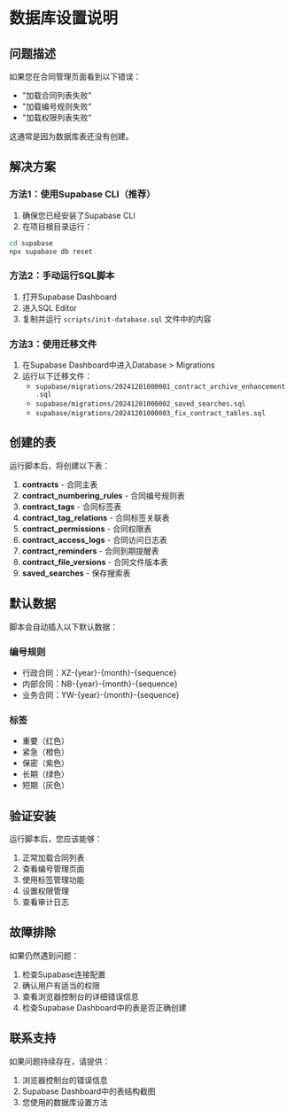 # 数据库设置说明

## 问题描述

如果您在合同管理页面看到以下错误：
- "加载合同列表失败"
- "加载编号规则失败"
- "加载权限列表失败"

这通常是因为数据库表还没有创建。

## 解决方案

### 方法1：使用Supabase CLI（推荐）

1. 确保您已经安装了Supabase CLI
2. 在项目根目录运行：
```bash
cd supabase
npx supabase db reset
```

### 方法2：手动运行SQL脚本

1. 打开Supabase Dashboard
2. 进入SQL Editor
3. 复制并运行 `scripts/init-database.sql` 文件中的内容

### 方法3：使用迁移文件

1. 在Supabase Dashboard中进入Database > Migrations
2. 运行以下迁移文件：
   - `supabase/migrations/20241201000001_contract_archive_enhancement.sql`
   - `supabase/migrations/20241201000002_saved_searches.sql`
   - `supabase/migrations/20241201000003_fix_contract_tables.sql`

## 创建的表

运行脚本后，将创建以下表：

1. **contracts** - 合同主表
2. **contract_numbering_rules** - 合同编号规则表
3. **contract_tags** - 合同标签表
4. **contract_tag_relations** - 合同标签关联表
5. **contract_permissions** - 合同权限表
6. **contract_access_logs** - 合同访问日志表
7. **contract_reminders** - 合同到期提醒表
8. **contract_file_versions** - 合同文件版本表
9. **saved_searches** - 保存搜索表

## 默认数据

脚本会自动插入以下默认数据：

### 编号规则
- 行政合同：XZ-{year}-{month}-{sequence}
- 内部合同：NB-{year}-{month}-{sequence}
- 业务合同：YW-{year}-{month}-{sequence}

### 标签
- 重要（红色）
- 紧急（橙色）
- 保密（紫色）
- 长期（绿色）
- 短期（灰色）

## 验证安装

运行脚本后，您应该能够：
1. 正常加载合同列表
2. 查看编号管理页面
3. 使用标签管理功能
4. 设置权限管理
5. 查看审计日志

## 故障排除

如果仍然遇到问题：

1. 检查Supabase连接配置
2. 确认用户有适当的权限
3. 查看浏览器控制台的详细错误信息
4. 检查Supabase Dashboard中的表是否正确创建

## 联系支持

如果问题持续存在，请提供：
1. 浏览器控制台的错误信息
2. Supabase Dashboard中的表结构截图
3. 您使用的数据库设置方法
